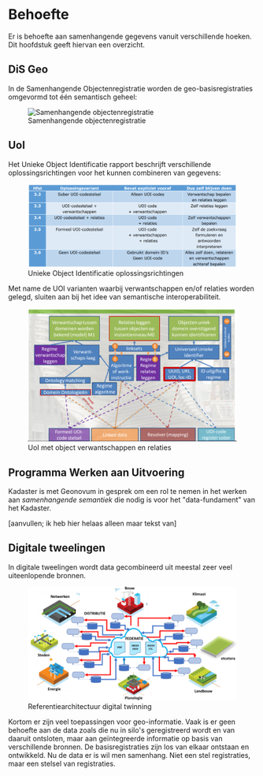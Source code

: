 # Behoefte
Er is behoefte aan samenhangende gegevens vanuit verschillende hoeken. Dit hoofdstuk geeft hiervan een overzicht.

## DiS Geo

In de Samenhangende Objectenregistratie worden de geo-basisregistraties omgevormd tot één semantisch geheel: 

<figure>
    <img alt="Samenhangende objectenregistratie" src="https://docs.geostandaarden.nl/disgeo/emso/media/denkraam_sor-02.png">
    <figcaption>Samenhangende objectenregistratie</figcaption>
</figure>

## UoI

Het Unieke Object Identificatie rapport beschrijft verschillende oplossingsrichtingen voor het kunnen combineren van gegevens:

<figure>
    <img alt="Unieke Object Identificatie oplossingsrichtingen" src="media/uoi-1.png">
    <figcaption>Unieke Object Identificatie oplossingsrichtingen</figcaption>
</figure>

Met name de UOI varianten waarbij verwantschappen en/of relaties worden gelegd, sluiten aan bij het idee van semantische interoperabiliteit. 

<figure>
    <img alt="UoI met object verwantschappen en relaties" src="media/uoi-2.png">
    <figcaption>UoI met object verwantschappen en relaties</figcaption>
</figure>

## Programma Werken aan Uitvoering

Kadaster is met Geonovum in gesprek om een rol te nemen in het werken aan *samenhangende semantiek* die nodig is voor het "data-fundament" van het Kadaster. 

[aanvullen; ik heb hier helaas alleen maar tekst van]

## Digitale tweelingen
In digitale tweelingen wordt data gecombineerd uit meestal zeer veel uiteenlopende bronnen. 

<figure>
    <img alt="Referentiearchitectuur digital twinning" src="media/dt.png">
    <figcaption>Referentiearchitectuur digital twinning</figcaption>
</figure>

Kortom er zijn veel toepassingen voor geo-informatie. Vaak is er geen behoefte aan de data zoals die nu in silo's geregistreerd wordt en van daaruit ontsloten, maar aan geïntegreerde informatie op basis van verschillende bronnen. De basisregistraties zijn los van elkaar ontstaan en ontwikkeld. Nu de data er is wil men samenhang. Niet een stel registraties, maar een stelsel van registraties. 
